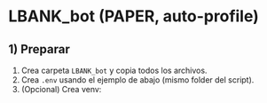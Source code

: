 # LBANK_bot (PAPER, auto-profile)

## 1) Preparar
1. Crea carpeta `LBANK_bot` y copia todos los archivos.
2. Crea `.env` usando el ejemplo de abajo (mismo folder del script).
3. (Opcional) Crea venv:

